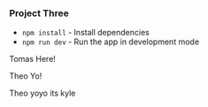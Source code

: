 ### Project Three

- `npm install` - Install dependencies
- `npm run dev` - Run the app in development mode

Tomas Here!

Theo
Yo!

Theo
yoyo its kyle
